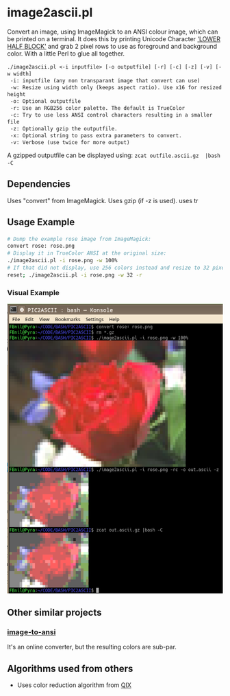 # image2ascii.pl
Convert an image, using ImageMagick to an ANSI colour image, which can be printed on a terminal. It does this by printing Unicode Character 
['LOWER HALF BLOCK'](https://www.fileformat.info/info/unicode/char/2584/index.htm) and grab 2 pixel rows to use as foreground and background color. 
With a little Perl to glue all together.

```
./image2ascii.pl <-i inputfile> [-o outputfile] [-r] [-c] [-z] [-v] [-w width]
 -i: inputfile (any non transparant image that convert can use)
 -w: Resize using width only (keeps aspect ratio). Use x16 for resized height
 -o: Optional outputfile
 -r: Use an RGB256 color palette. The default is TrueColor
 -c: Try to use less ANSI control characters resulting in a smaller file
 -z: Optionally gzip the outputfile.
 -x: Optional string to pass extra parameters to convert.
 -v: Verbose (use twice for more output)
```

A gzipped outputfile can be displayed using:  ```zcat outfile.ascii.gz  |bash -C```

## Dependencies
Uses "convert" from ImageMagick. Uses gzip (if -z is used). uses tr

## Usage Example

```bash
# Dump the example rose image from ImageMagick:
convert rose: rose.png
# Display it in TrueColor ANSI at the original size:
./image2ascii.pl -i rose.png -w 100%
# If that did not display, use 256 colors instead and resize to 32 pixels wide:
reset; ./image2ascii.pl -i rose.png -w 32 -r
```
### Visual Example
![visual_example](Screenshot_20221001_224913.png)

## Other similar projects

### [image-to-ansi](https://dom111.github.io/image-to-ansi/)
It's an online converter, but the resulting colors are sub-par.

## Algorithms used from others

* Uses color reduction algorithm from [QIX](https://github.com/Qix-/color-convert/blob/master/README.md)
